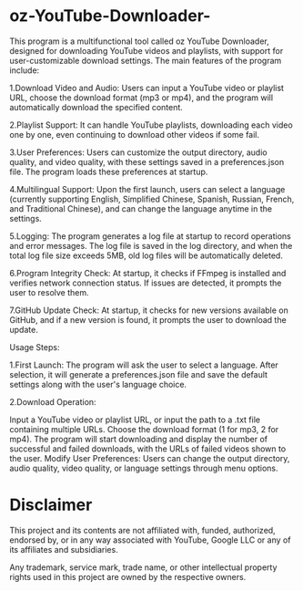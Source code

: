 # oz-YouTube-Downloader-

This program is a multifunctional tool called oz YouTube Downloader, designed for downloading YouTube videos and playlists, with support for user-customizable download settings. The main features of the program include:

1.Download Video and Audio: Users can input a YouTube video or playlist URL, choose the download format (mp3 or mp4), and the program will automatically download the specified content.

2.Playlist Support: It can handle YouTube playlists, downloading each video one by one, even continuing to download other videos if some fail.

3.User Preferences: Users can customize the output directory, audio quality, and video quality, with these settings saved in a preferences.json file. The program loads these preferences at startup.

4.Multilingual Support: Upon the first launch, users can select a language (currently supporting English, Simplified Chinese, Spanish, Russian, French, and Traditional Chinese), and can change the language anytime in the settings.

5.Logging: The program generates a log file at startup to record operations and error messages. The log file is saved in the log directory, and when the total log file size exceeds 5MB, old log files will be automatically deleted.

6.Program Integrity Check: At startup, it checks if FFmpeg is installed and verifies network connection status. If issues are detected, it prompts the user to resolve them.

7.GitHub Update Check: At startup, it checks for new versions available on GitHub, and if a new version is found, it prompts the user to download the update.

Usage Steps:

1.First Launch: The program will ask the user to select a language. After selection, it will generate a preferences.json file and save the default settings along with the user's language choice.

2.Download Operation:

Input a YouTube video or playlist URL, or input the path to a .txt file containing multiple URLs.
Choose the download format (1 for mp3, 2 for mp4).
The program will start downloading and display the number of successful and failed downloads, with the URLs of failed videos shown to the user.
Modify User Preferences: Users can change the output directory, audio quality, video quality, or language settings through menu options.

# Disclaimer
This project and its contents are not affiliated with, funded, authorized, endorsed by, or in any way associated with YouTube, Google LLC or any of its affiliates and subsidiaries.

Any trademark, service mark, trade name, or other intellectual property rights used in this project are owned by the respective owners.
